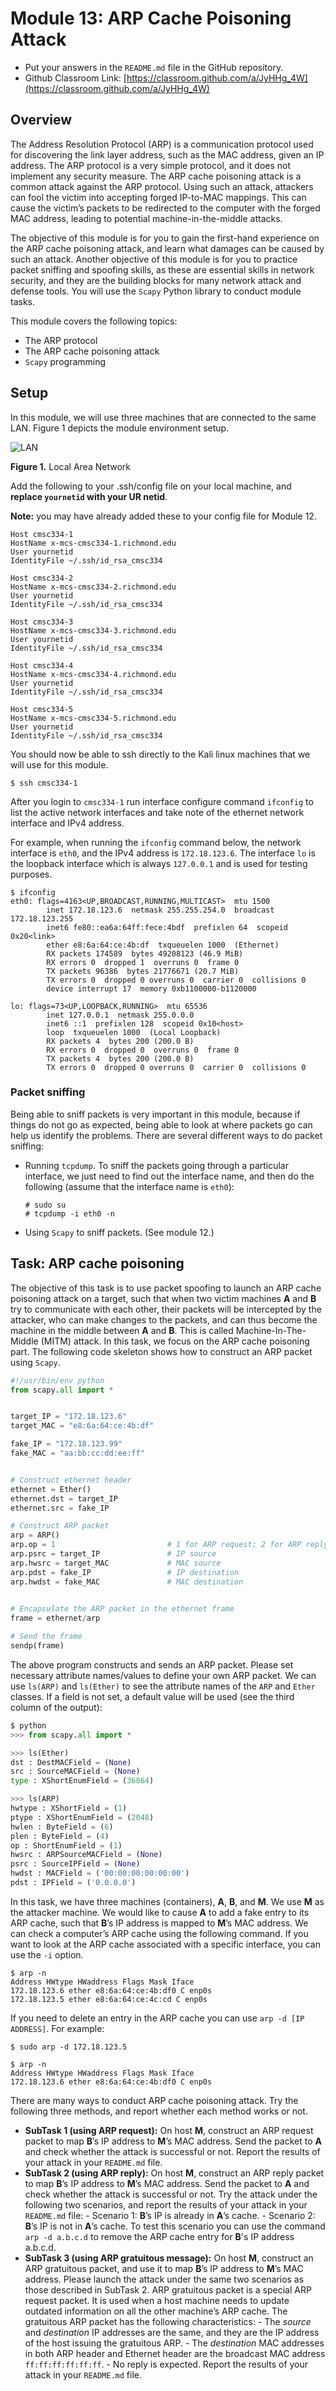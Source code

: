 # Module 13: ARP Cache Poisoning Attack

* Put your answers in the `README.md` file in the GitHub repository.
* Github Classroom Link: [https://classroom.github.com/a/JyHHg_4W](https://classroom.github.com/a/JyHHg_4W)

## Overview

The Address Resolution Protocol (ARP) is a communication protocol used for discovering the link layer address, such as the MAC address, given an IP address. The ARP protocol is a very simple protocol, and it does not implement any security measure. The ARP cache poisoning attack is a common attack against the ARP protocol. Using such an attack, attackers can fool the victim into accepting forged IP-to-MAC mappings. This can cause the victim’s packets to be redirected to the computer with the forged MAC address, leading to potential machine-in-the-middle attacks.

The objective of this module is for you to gain the first-hand experience on the ARP cache poisoning attack, and learn what damages can be caused by such an attack. Another objective of this module is for you to practice packet sniffing and spoofing skills, as these are essential skills in network security, and they are the building blocks for many network attack and defense tools. You will use the `Scapy` Python library to conduct module tasks. 

This module covers the following topics:

- The ARP protocol
- The ARP cache poisoning attack
- `Scapy` programming

## Setup

In this module, we will use three machines that are connected to the same LAN. Figure 1 depicts the module environment setup. 

![LAN](../assets/images/ARP_Network.png "LAN")

__Figure 1.__ Local Area Network


Add the following to your .ssh/config file on your local machine, and __replace `yournetid` with your UR netid__.  

__Note:__ you may have already added these to your config file for Module 12.

```
Host cmsc334-1
HostName x-mcs-cmsc334-1.richmond.edu
User yournetid
IdentityFile ~/.ssh/id_rsa_cmsc334

Host cmsc334-2
HostName x-mcs-cmsc334-2.richmond.edu
User yournetid
IdentityFile ~/.ssh/id_rsa_cmsc334

Host cmsc334-3
HostName x-mcs-cmsc334-3.richmond.edu
User yournetid
IdentityFile ~/.ssh/id_rsa_cmsc334

Host cmsc334-4
HostName x-mcs-cmsc334-4.richmond.edu
User yournetid
IdentityFile ~/.ssh/id_rsa_cmsc334

Host cmsc334-5
HostName x-mcs-cmsc334-5.richmond.edu
User yournetid
IdentityFile ~/.ssh/id_rsa_cmsc334
```

You should now be able to ssh directly to the Kali linux machines that we will use for this module. 

```shell
$ ssh cmsc334-1
```

After you login to `cmsc334-1` run interface configure command `ifconfig` to list the active network interfaces and take note of the ethernet network interface and IPv4 address.

For example, when running the `ifconfig` command below, the network interface is `eth0`, and the IPv4 address is `172.18.123.6`. The interface `lo` is the loopback interface which is always `127.0.0.1` and is used for testing purposes.
```shell
$ ifconfig
eth0: flags=4163<UP,BROADCAST,RUNNING,MULTICAST>  mtu 1500
        inet 172.18.123.6  netmask 255.255.254.0  broadcast 172.18.123.255
        inet6 fe80::ea6a:64ff:fece:4bdf  prefixlen 64  scopeid 0x20<link>
        ether e8:6a:64:ce:4b:df  txqueuelen 1000  (Ethernet)
        RX packets 174589  bytes 49208123 (46.9 MiB)
        RX errors 0  dropped 1  overruns 0  frame 0
        TX packets 96386  bytes 21776671 (20.7 MiB)
        TX errors 0  dropped 0 overruns 0  carrier 0  collisions 0
        device interrupt 17  memory 0xb1100000-b1120000

lo: flags=73<UP,LOOPBACK,RUNNING>  mtu 65536
        inet 127.0.0.1  netmask 255.0.0.0
        inet6 ::1  prefixlen 128  scopeid 0x10<host>
        loop  txqueuelen 1000  (Local Loopback)
        RX packets 4  bytes 200 (200.0 B)
        RX errors 0  dropped 0  overruns 0  frame 0
        TX packets 4  bytes 200 (200.0 B)
        TX errors 0  dropped 0 overruns 0  carrier 0  collisions 0
```

### Packet sniffing

Being able to sniff packets is very important in this module, because if things do not go as expected, being able to look at where packets go can help us identify the problems. There are several different ways to do packet sniffing:

- Running `tcpdump`. To sniff the packets going through a particular interface, we just need to find out the interface name, and then do the following (assume that the interface name is `eth0`):
    ```shell
    # sudo su
    # tcpdump -i eth0 -n
    ```
- Using `Scapy` to sniff packets. (See module 12.)


## Task: ARP cache poisoning

The objective of this task is to use packet spoofing to launch an ARP cache poisoning attack on a target, such that when two victim machines __A__ and __B__ try to communicate with each other, their packets will be intercepted by the attacker, who can make changes to the packets, and can thus become the machine in the middle between __A__ and __B__. This is called Machine-In-The-Middle (MITM) attack. In this task, we focus on the ARP cache poisoning part. The following code skeleton shows how to construct an ARP packet using `Scapy`.

```python
#!/usr/bin/env python
from scapy.all import *


target_IP = "172.18.123.6"
target_MAC = "e8:6a:64:ce:4b:df"

fake_IP = "172.18.123.99"
fake_MAC = "aa:bb:cc:dd:ee:ff"


# Construct ethernet header
ethernet = Ether()
ethernet.dst = target_IP 
ethernet.src = fake_IP

# Construct ARP packet
arp = ARP()
arp.op = 1                         # 1 for ARP request; 2 for ARP reply
arp.psrc = target_IP               # IP source
arp.hwsrc = target_MAC             # MAC source
arp.pdst = fake_IP                 # IP destination
arp.hwdst = fake_MAC               # MAC destination

 
# Encapsulate the ARP packet in the ethernet frame
frame = ethernet/arp

# Send the frame
sendp(frame)
```


The above program constructs and sends an ARP packet. Please set necessary attribute names/values to define your own ARP packet. We can use `ls(ARP)` and `ls(Ether)` to see the attribute names of the `ARP` and `Ether` classes. If a field is not set, a default value will be used (see the third column of the output):

```python
$ python
>>> from scapy.all import *

>>> ls(Ether)
dst : DestMACField = (None)
src : SourceMACField = (None)
type : XShortEnumField = (36864)

>>> ls(ARP)
hwtype : XShortField = (1)
ptype : XShortEnumField = (2048)
hwlen : ByteField = (6)
plen : ByteField = (4)
op : ShortEnumField = (1)
hwsrc : ARPSourceMACField = (None)
psrc : SourceIPField = (None)
hwdst : MACField = ('00:00:00:00:00:00')
pdst : IPField = ('0.0.0.0')
```

In this task, we have three machines (containers), __A__, __B__, and __M__. We use __M__ as the attacker machine. We would like to cause __A__ to add a fake entry to its ARP cache, such that __B__’s IP address is mapped to __M__’s MAC address. We can check a computer’s ARP cache using the following command. If you want to look at the ARP cache associated with a specific interface, you can use the `-i` option.

```shell
$ arp -n
Address HWtype HWaddress Flags Mask Iface
172.18.123.6 ether e8:6a:64:ce:4b:df0 C enp0s
172.18.123.5 ether e8:6a:64:ce:4c:cd C enp0s
```

If you need to delete an entry in the ARP cache you can use `arp -d [IP ADDRESS]`. For example:

```shell
$ sudo arp -d 172.18.123.5

$ arp -n 
Address HWtype HWaddress Flags Mask Iface
172.18.123.6 ether e8:6a:64:ce:4b:df0 C enp0s
```

There are many ways to conduct ARP cache poisoning attack. Try the following three methods, and report whether each method works or not.

- __SubTask 1 (using ARP request):__ On host __M__, construct an ARP request packet to map __B__’s IP address to __M__’s MAC address. Send the packet to __A__ and check whether the attack is successful or not. Report the results of your attack in your `README.md` file.
- __SubTask 2 (using ARP reply):__ On host __M__, construct an ARP reply packet to map __B__’s IP address to __M__’s MAC address. Send the packet to __A__ and check whether the attack is successful or not. Try the attack under the following two scenarios, and report the results of your attack in your `README.md` file:
       - Scenario 1: __B__’s IP is already in __A__’s cache.
       - Scenario 2: __B__’s IP is not in __A__’s cache. To test this scenario you can use the command `arp -d a.b.c.d` to remove the ARP cache entry for __B__'s IP address a.b.c.d.
- __SubTask 3 (using ARP gratuitous message):__ On host __M__, construct an ARP gratuitous packet, and use it to map __B__’s IP address to __M__’s MAC address. Please launch the attack under the same two scenarios as those described in SubTask 2. ARP gratuitous packet is a special ARP request packet. It is used when a host machine needs to update outdated information on all the other machine’s ARP cache. The gratuitous ARP packet has the following characteristics:
       - The _source_ and _destination_ IP addresses are the same, and they are the IP address of the host issuing the gratuitous ARP.
       - The _destination_ MAC addresses in both ARP header and Ethernet header are the broadcast MAC address `ff:ff:ff:ff:ff:ff`.
       - No reply is expected.
Report the results of your attack in your `README.md` file.


